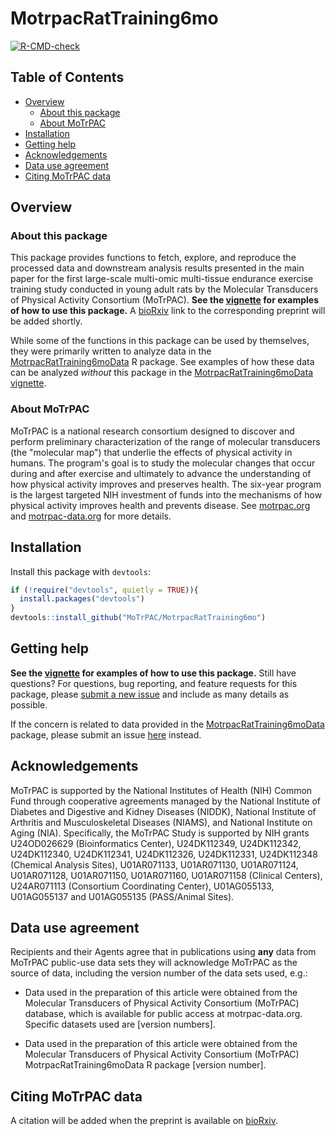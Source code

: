 # MotrpacRatTraining6mo

<!-- badges: start -->
[![R-CMD-check](https://github.com/MoTrPAC/MotrpacRatTraining6mo/actions/workflows/R-CMD-check.yaml/badge.svg)](https://github.com/MoTrPAC/MotrpacRatTraining6mo/actions/workflows/R-CMD-check.yaml)
<!-- badges: end -->

## Table of Contents
* [Overview](#overview)
  * [About this package](#about-this-package)
  * [About MoTrPAC](#about-motrpac)
* [Installation](#installation)
* [Getting help](#getting-help)
* [Acknowledgements](#acknowledgements)
* [Data use agreement](#data-use-agreement)
* [Citing MoTrPAC data](#citing-motrpac-data)

## Overview

### About this package 
This package provides functions to fetch, explore, and reproduce the processed data and downstream
analysis results presented in the main paper for the first 
large-scale multi-omic multi-tissue endurance exercise training study conducted 
in young adult rats by the Molecular Transducers of Physical Activity Consortium 
(MoTrPAC). 
**See the [vignette](https://motrpac.github.io/MotrpacRatTraining6mo/articles/MotrpacRatTraining6mo.html) for examples of how to use this package.**
A [bioRxiv](https://www.biorxiv.org/) link to the corresponding 
preprint will be added shortly. 

While some of the functions in this package can be used by themselves, they
were primarily written to analyze data in the 
[MotrpacRatTraining6moData](https://motrpac.github.io/MotrpacRatTraining6moData)
R package. See examples of how these data can be analyzed *without* this package in the 
[MotrpacRatTraining6moData vignette](https://motrpac.github.io/MotrpacRatTraining6moData/articles/MotrpacRatTraining6moData.html).

### About MoTrPAC
MoTrPAC is a national research consortium designed to discover and perform 
preliminary characterization of the range of molecular transducers (the 
"molecular map") that underlie the effects of physical activity in humans. 
The program's goal is to study the molecular changes that occur during and after 
exercise and ultimately to advance the understanding of how physical activity 
improves and preserves health. The six-year program is the largest targeted NIH 
investment of funds into the mechanisms of how physical activity improves health 
and prevents disease. See [motrpac.org](https://www.motrpac.org/) and 
[motrpac-data.org](https://motrpac-data.org/) for more details. 

## Installation
Install this package with `devtools`:
```r
if (!require("devtools", quietly = TRUE)){
  install.packages("devtools")
}
devtools::install_github("MoTrPAC/MotrpacRatTraining6mo")
```

## Getting help 
**See the [vignette](https://motrpac.github.io/MotrpacRatTraining6mo/articles/MotrpacRatTraining6mo.html) 
for examples of how to use this package.**
Still have questions? For questions, bug reporting, and feature requests for this package, please 
[submit a new issue](https://github.com/MoTrPAC/MotrpacRatTraining6mo/issues) 
and include as many details as possible. 

If the concern is related to data provided in the 
[MotrpacRatTraining6moData](https://motrpac.github.io/MotrpacRatTraining6moData)
package, please submit an issue 
[here](https://github.com/MoTrPAC/MotrpacRatTraining6moData/issues) instead. 

## Acknowledgements 
MoTrPAC is supported by the National Institutes of Health (NIH) Common
Fund through cooperative agreements managed by the National Institute of Diabetes and
Digestive and Kidney Diseases (NIDDK), National Institute of Arthritis and Musculoskeletal
Diseases (NIAMS), and National Institute on Aging (NIA). 
Specifically, the MoTrPAC Study is supported by NIH grants U24OD026629 (Bioinformatics Center), 
U24DK112349, U24DK112342, U24DK112340, U24DK112341, U24DK112326, U24DK112331, U24DK112348 (Chemical Analysis Sites), 
U01AR071133, U01AR071130, U01AR071124, U01AR071128, U01AR071150, U01AR071160, U01AR071158 (Clinical Centers), 
U24AR071113 (Consortium Coordinating Center), U01AG055133, U01AG055137 and U01AG055135 (PASS/Animal Sites).

## Data use agreement 
Recipients and their Agents agree that in publications using **any** data from MoTrPAC public-use data sets 
they will acknowledge MoTrPAC as the source of data, including the version number of the data sets used, e.g.:

* Data used in the preparation of this article were obtained from the Molecular Transducers of Physical Activity 
Consortium (MoTrPAC) database, which is available for public access at motrpac-data.org. 
Specific datasets used are [version numbers].

* Data used in the preparation of this article were obtained from the Molecular Transducers of Physical Activity 
Consortium (MoTrPAC) MotrpacRatTraining6moData R package [version number]. 

## Citing MoTrPAC data 
A citation will be added when the preprint is available on [bioRxiv](https://www.biorxiv.org/). 

